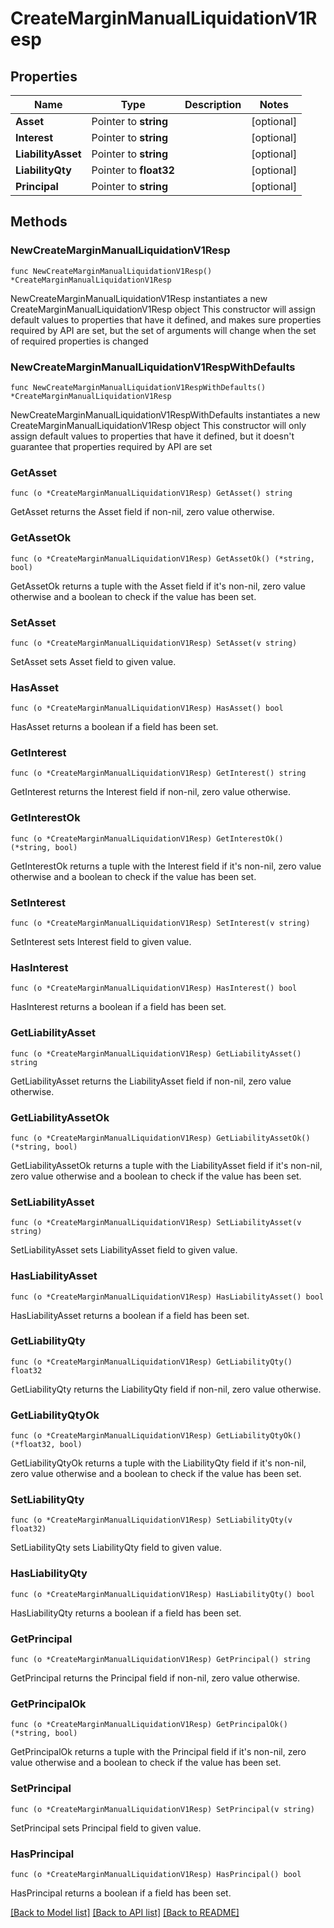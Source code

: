 # CreateMarginManualLiquidationV1Resp

## Properties

Name | Type | Description | Notes
------------ | ------------- | ------------- | -------------
**Asset** | Pointer to **string** |  | [optional] 
**Interest** | Pointer to **string** |  | [optional] 
**LiabilityAsset** | Pointer to **string** |  | [optional] 
**LiabilityQty** | Pointer to **float32** |  | [optional] 
**Principal** | Pointer to **string** |  | [optional] 

## Methods

### NewCreateMarginManualLiquidationV1Resp

`func NewCreateMarginManualLiquidationV1Resp() *CreateMarginManualLiquidationV1Resp`

NewCreateMarginManualLiquidationV1Resp instantiates a new CreateMarginManualLiquidationV1Resp object
This constructor will assign default values to properties that have it defined,
and makes sure properties required by API are set, but the set of arguments
will change when the set of required properties is changed

### NewCreateMarginManualLiquidationV1RespWithDefaults

`func NewCreateMarginManualLiquidationV1RespWithDefaults() *CreateMarginManualLiquidationV1Resp`

NewCreateMarginManualLiquidationV1RespWithDefaults instantiates a new CreateMarginManualLiquidationV1Resp object
This constructor will only assign default values to properties that have it defined,
but it doesn't guarantee that properties required by API are set

### GetAsset

`func (o *CreateMarginManualLiquidationV1Resp) GetAsset() string`

GetAsset returns the Asset field if non-nil, zero value otherwise.

### GetAssetOk

`func (o *CreateMarginManualLiquidationV1Resp) GetAssetOk() (*string, bool)`

GetAssetOk returns a tuple with the Asset field if it's non-nil, zero value otherwise
and a boolean to check if the value has been set.

### SetAsset

`func (o *CreateMarginManualLiquidationV1Resp) SetAsset(v string)`

SetAsset sets Asset field to given value.

### HasAsset

`func (o *CreateMarginManualLiquidationV1Resp) HasAsset() bool`

HasAsset returns a boolean if a field has been set.

### GetInterest

`func (o *CreateMarginManualLiquidationV1Resp) GetInterest() string`

GetInterest returns the Interest field if non-nil, zero value otherwise.

### GetInterestOk

`func (o *CreateMarginManualLiquidationV1Resp) GetInterestOk() (*string, bool)`

GetInterestOk returns a tuple with the Interest field if it's non-nil, zero value otherwise
and a boolean to check if the value has been set.

### SetInterest

`func (o *CreateMarginManualLiquidationV1Resp) SetInterest(v string)`

SetInterest sets Interest field to given value.

### HasInterest

`func (o *CreateMarginManualLiquidationV1Resp) HasInterest() bool`

HasInterest returns a boolean if a field has been set.

### GetLiabilityAsset

`func (o *CreateMarginManualLiquidationV1Resp) GetLiabilityAsset() string`

GetLiabilityAsset returns the LiabilityAsset field if non-nil, zero value otherwise.

### GetLiabilityAssetOk

`func (o *CreateMarginManualLiquidationV1Resp) GetLiabilityAssetOk() (*string, bool)`

GetLiabilityAssetOk returns a tuple with the LiabilityAsset field if it's non-nil, zero value otherwise
and a boolean to check if the value has been set.

### SetLiabilityAsset

`func (o *CreateMarginManualLiquidationV1Resp) SetLiabilityAsset(v string)`

SetLiabilityAsset sets LiabilityAsset field to given value.

### HasLiabilityAsset

`func (o *CreateMarginManualLiquidationV1Resp) HasLiabilityAsset() bool`

HasLiabilityAsset returns a boolean if a field has been set.

### GetLiabilityQty

`func (o *CreateMarginManualLiquidationV1Resp) GetLiabilityQty() float32`

GetLiabilityQty returns the LiabilityQty field if non-nil, zero value otherwise.

### GetLiabilityQtyOk

`func (o *CreateMarginManualLiquidationV1Resp) GetLiabilityQtyOk() (*float32, bool)`

GetLiabilityQtyOk returns a tuple with the LiabilityQty field if it's non-nil, zero value otherwise
and a boolean to check if the value has been set.

### SetLiabilityQty

`func (o *CreateMarginManualLiquidationV1Resp) SetLiabilityQty(v float32)`

SetLiabilityQty sets LiabilityQty field to given value.

### HasLiabilityQty

`func (o *CreateMarginManualLiquidationV1Resp) HasLiabilityQty() bool`

HasLiabilityQty returns a boolean if a field has been set.

### GetPrincipal

`func (o *CreateMarginManualLiquidationV1Resp) GetPrincipal() string`

GetPrincipal returns the Principal field if non-nil, zero value otherwise.

### GetPrincipalOk

`func (o *CreateMarginManualLiquidationV1Resp) GetPrincipalOk() (*string, bool)`

GetPrincipalOk returns a tuple with the Principal field if it's non-nil, zero value otherwise
and a boolean to check if the value has been set.

### SetPrincipal

`func (o *CreateMarginManualLiquidationV1Resp) SetPrincipal(v string)`

SetPrincipal sets Principal field to given value.

### HasPrincipal

`func (o *CreateMarginManualLiquidationV1Resp) HasPrincipal() bool`

HasPrincipal returns a boolean if a field has been set.


[[Back to Model list]](../README.md#documentation-for-models) [[Back to API list]](../README.md#documentation-for-api-endpoints) [[Back to README]](../README.md)


